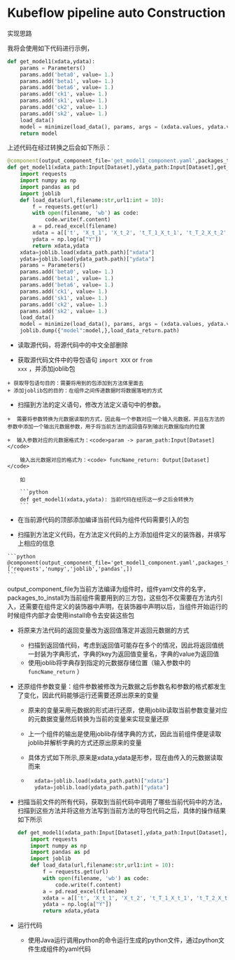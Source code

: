 # Kubeflow pipeline auto Construction

实现思路

我将会使用如下代码进行示例，

```python
def get_model1(xdata,ydata):
    params = Parameters()
    params.add('beta0', value= 1.)
    params.add('beta1', value= 1.)
    params.add('beta6', value= 1.)
    params.add('ck1', value= 1.)
    params.add('sk1', value= 1.)
    params.add('ck2', value= 1.)
    params.add('sk2', value= 1.)
    load_data()
    model = minimize(load_data(), params, args = (xdata.values, ydata.values))
    return model
```

上述代码在经过转换之后会如下所示：

```python
@component(output_component_file='get_model1_component.yaml',packages_to_install=['requests','numpy','joblib','pandas',])
def get_model1(xdata_path:Input[Dataset],ydata_path:Input[Dataset],get_model1_return: Output[Dataset]):
    import requests
    import numpy as np
    import pandas as pd
    import joblib
    def load_data(url,filename:str,url1:int = 10):
        f = requests.get(url)
        with open(filename, 'wb') as code:
            code.write(f.content)
        a = pd.read_excel(filename)
        xdata = a[['t', 'X_t_1', 'X_t_2', 't_T_1_X_t_1', 't_T_2_X_t_2', 'H_t','ck1', 'sk1', 'ck2', 'sk2']]
        ydata = np.log(a["Y"])
        return xdata,ydata
    xdata=joblib.load(xdata_path.path)["xdata"]
    ydata=joblib.load(ydata_path.path)["ydata"]
    params = Parameters()
    params.add('beta0', value= 1.)
    params.add('beta1', value= 1.)
    params.add('beta6', value= 1.)
    params.add('ck1', value= 1.)
    params.add('sk1', value= 1.)
    params.add('ck2', value= 1.)
    params.add('sk2', value= 1.)
    load_data()
    model = minimize(load_data(), params, args = (xdata.values, ydata.values))
    joblib.dump({"model":model,},load_data_return.path)
```

  +  读取源代码，将源代码中的中文全部删除

  +  获取源代码文件中的导包语句 <code>import XXX</code> or <code>from xxx</code> ，并添加joblib包

	+ 获取导包语句目的：需要将用到的包添加到方法体里面去
	+ 添加joblib包的目的：在组件之间传递数据时将数据落地的方式

  +  扫描到方法的定义语句，修改方法定义语句中的参数。

	+  需要将参数转换为元数据读取的方式，因此每一个参数对应一个输入元数据，并且在方法的参数中添加一个输出元数据参数，用于将当前方法的返回值存到输出元数据指向的位置

	+  输入参数对应的元数据格式为：<code>param -> param_path:Input[Dataset]</code>

		输入出元数据对应的格式为：<code> funcName_return: Output[Dataset]</code>

		如

		```python
		def get_model1(xdata,ydata): 当前代码在经历这一步之后会转换为
		```

  +  在当前源代码的顶部添加编译当前代码为组件代码需要引入的包

  +  扫描到方法定义代码，在方法定义代码的上方添加组件定义的装饰器，并填写上相应的信息

	```python
	@component(output_component_file='get_model1_component.yaml',packages_to_install=['requests','numpy','joblib','pandas',])
	```

​			output_component_file为当前方法编译为组件时，组件yaml文件的名字，packages_to_install为当前组件需要用到的三方包，这些包不仅需要在方法内引入，还需要在组件定义的装饰器中声明，在装饰器中声明以后，当组件开始运行的时候组件内部才会使用install命令去安装这些包

+ 将原来方法代码的返回变量改为返回值落定并返回元数据的方式
	+ 扫描到返回值代码，考虑到返回值可能存在多个的情况，因此将返回值统一封装为字典形式，字典的key为返回值变量名，字典的value为返回值
	+ 使用joblib将字典存到指定的元数据存储位置（输入参数中的<code>funcName_return</code> ）

+ 还原组件参数变量：组件参数被修改为元数据之后参数名和参数的格式都发生了变化，因此代码能够运行还需要还原出原来的变量

	+ 原来的变量采用元数据的形式进行还原，使用joblib读取当前参数变量对应的元数据变量然后转换为当前的变量来实现变量还原

	+ 上一个组件的输出是使用joblib存储字典的方式，因此当前组件便是读取joblib并解析字典的方式还原出原来的变量

	+ 具体方式如下所示,原来是xdata,ydata是形参，现在由传入的元数据读取而来

	+ ```python
		xdata=joblib.load(xdata_path.path)["xdata"]
		ydata=joblib.load(ydata_path.path)["ydata"]
		```

+ 扫描当前文件的所有代码，获取到当前代码中调用了哪些当前代码中的方法，扫描到这些方法并将这些方法写到当前方法的导包代码之后，具体的操作结果如下所示

	```python
	def get_model1(xdata_path:Input[Dataset],ydata_path:Input[Dataset],get_model1_return: Output[Dataset]):
	    import requests
	    import numpy as np
	    import pandas as pd
	    import joblib
	    def load_data(url,filename:str,url1:int = 10):
	        f = requests.get(url)
	        with open(filename, 'wb') as code:
	            code.write(f.content)
	        a = pd.read_excel(filename)
	        xdata = a[['t', 'X_t_1', 'X_t_2', 't_T_1_X_t_1', 't_T_2_X_t_2', 'H_t','ck1', 'sk1', 'ck2', 'sk2']]
	        ydata = np.log(a["Y"])
	        return xdata,ydata
	```

+ 运行代码

	+ 使用Java运行调用python的命令运行生成的python文件，通过python文件生成组件的yaml代码
